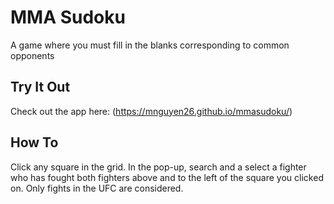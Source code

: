 # MMA Sudoku
A game where you must fill in the blanks corresponding to common opponents

## Try It Out
Check out the app here: (https://mnguyen26.github.io/mmasudoku/)

## How To

Click any square in the grid. In the pop-up, search and a select a fighter who has fought both fighters above and to the left of the square you clicked on. Only fights in the UFC are considered. 